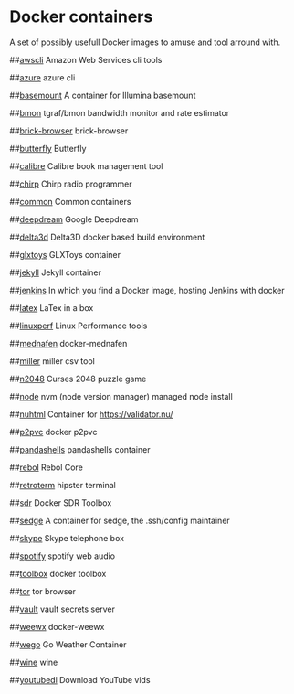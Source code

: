 
# Docker containers

A set of possibly usefull Docker images to amuse and tool arround with.


##[awscli](awscli)
Amazon Web Services cli tools

##[azure](azure)
azure cli

##[basemount](basemount)
A container for Illumina basemount

##[bmon](bmon)
tgraf/bmon bandwidth monitor and rate estimator

##[brick-browser](brick-browser)
brick-browser

##[butterfly](butterfly)
Butterfly

##[calibre](calibre)
Calibre book management tool

##[chirp](chirp)
Chirp radio programmer

##[common](common)
Common containers

##[deepdream](deepdream)
Google Deepdream

##[delta3d](delta3d)
Delta3D docker based build environment

##[glxtoys](glxtoys)
GLXToys container

##[jekyll](jekyll)
Jekyll container

##[jenkins](jenkins)
In which you find a Docker image, hosting Jenkins with docker

##[latex](latex)
LaTex in a box

##[linuxperf](linuxperf)
Linux Performance tools

##[mednafen](mednafen)
docker-mednafen

##[miller](miller)
miller csv tool

##[n2048](n2048)
Curses 2048 puzzle game

##[node](node)
nvm (node version manager) managed node install

##[nuhtml](nuhtml)
Container for https://validator.nu/

##[p2pvc](p2pvc)
docker p2pvc

##[pandashells](pandashells)
pandashells container

##[rebol](rebol)
Rebol Core

##[retroterm](retroterm)
hipster terminal

##[sdr](sdr)
Docker SDR Toolbox

##[sedge](sedge)
A container for sedge, the .ssh/config maintainer

##[skype](skype)
Skype telephone box

##[spotify](spotify)
spotify web audio

##[toolbox](toolbox)
docker toolbox

##[tor](tor)
tor browser

##[vault](vault)
vault secrets server

##[weewx](weewx)
docker-weewx

##[wego](wego)
Go Weather Container

##[wine](wine)
wine

##[youtubedl](youtubedl)
Download YouTube vids

